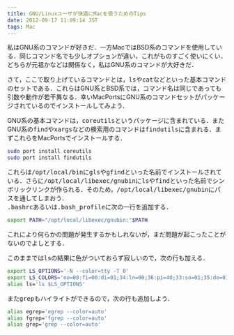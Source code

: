 ```yaml
---
title: GNU/Linuxユーザが快適にMacを使うためのTips
date: 2012-09-17 11:09:14 JST
tags: Mac
---
```


私はGNU系のコマンドが好きだ．一方MacではBSD系のコマンドを使用している．同じコマンド名でも少しオプションが違い，これがものすごく使いにくい．どちらが元祖かなどは関係なく，私はGNU系のコマンドが大好きだ．

さて，ここで取り上げているコマンドとは，<span style="font-family:monospace;">ls</span>や<span style="font-family:monospace;">cat</span>などといった基本コマンドのセットである．これらはGNU系とBSD系では，コマンド名は同じであっても引数や動作が若干異なる．幸いMacPortsにGNU系のコマンドセットがパッケージされているのでインストールしてみよう．

GNU系の基本コマンドは，<span style="font-family:monospace;">coreutils</span>というパッケージに含まれている．またGNU系の<span style="font-family:monospace;">find</span>や<span style="font-family:monospace;">xargs</span>などの検索用のコマンドは<span style="font-family:monospace;">findutils</span>に含まれる．まずこれらをMacPortsでインストールする．

```sh
sudo port install coreutils
sudo port install findutils
```

これらは<span style="font-family:monospace;">/opt/local/bin</span>に<span style="font-family:monospace;">gls</span>や<span style="font-family:monospace;">gfind</span>といった名前でインストールされている．さらに<span style="font-family:monospace;">/opt/local/libexec/gnubin</span>に<span style="font-family:monospace;">ls</span>や<span style="font-family:monospace;">find</span>といった名前でシンボリックリンクが作られる．そのため，<span style="font-family:monospace;">/opt/local/libexec/gnubin</span>にパスを通してしまおう．  
<span style="font-family:monospace;">.bashrc</span>あるいは<span style="font-family:monospace;">.bash_profile</span>に次の一行を追加する．

```sh
export PATH="/opt/local/libexec/gnubin:"$PATH
```

これにより何らかの問題が発生するかもしれないが，まだ問題が起こったことがないのでよしとする．

このままでは<span style="font-family:monospace;">ls</span>の結果に色がついておらず寂しいので，次の行も加える．

```sh
export LS_OPTIONS='-N --color=tty -T 0'
export LS_COLORS='no=00:fi=00:di=01;34:ln=00;36:pi=40;33:so=01;35:do=01;35:bd=40;33;01:cd=40;33;01:or=41;33;01:ex=00;32:*.cmd=00;32:*.exe=01;32:*.com=01;32:*.bat=01;32:*.btm=01;32:*.dll=01;32:*.tar=00;31:*.tbz=00;31:*.tgz=00;31:*.rpm=00;31:*.deb=00;31:*.arj=00;31:*.taz=00;31:*.lzh=00;31:*.lzma=00;31:*.zip=00;31:*.zoo=00;31:*.z=00;31:*.Z=00;31:*.gz=00;31:*.bz2=00;31:*.tb2=00;31:*.tz2=00;31:*.tbz2=00;31:*.xz=00;31:*.avi=01;35:*.bmp=01;35:*.fli=01;35:*.gif=01;35:*.jpg=01;35:*.jpeg=01;35:*.mng=01;35:*.mov=01;35:*.mpg=01;35:*.pcx=01;35:*.pbm=01;35:*.pgm=01;35:*.png=01;35:*.ppm=01;35:*.tga=01;35:*.tif=01;35:*.xbm=01;35:*.xpm=01;35:*.dl=01;35:*.gl=01;35:*.wmv=01;35:*.aiff=00;32:*.au=00;32:*.mid=00;32:*.mp3=00;32:*.ogg=00;32:*.voc=00;32:*.wav=00;32:'
alias ls='ls $LS_OPTIONS'
```

また<span style="font-family:monospace;">grep</span>もハイライトができるので，次の行も追加しよう．

```sh
alias egrep='egrep --color=auto'
alias fgrep='fgrep --color=auto'
alias grep='grep --color=auto'
```

